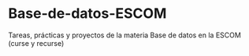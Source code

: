 # Base-de-datos-ESCOM
Tareas, prácticas y proyectos de la materia Base de datos en la ESCOM (curse y recurse)
